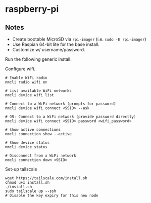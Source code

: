 # raspberry-pi

## Notes

- Create bootable MicroSD via `rpi-imager` (i.e. `sudo -E rpi-imager`)
- Use Raspian 64-bit lite for the base install.
- Customize w/ username/password.

Run the following generic install:

Configure wifi.

```
# Enable WiFi radio
nmcli radio wifi on

# List available WiFi networks
nmcli device wifi list

# Connect to a WiFi network (prompts for password)
nmcli device wifi connect <SSID> --ask

# OR: Connect to a WiFi network (provide password directly)
nmcli device wifi connect <SSID> password <wifi_password>

# Show active connections
nmcli connection show --active

# Show device status
nmcli device status

# Disconnect from a WiFi network
nmcli connection down <SSID>
```

Set-up tailscale

```
wget https://tailscale.com/install.sh
chmod u+x install.sh
./install.sh
sudo tailscale up --ssh
# Disable the key expiry for this new node
```
